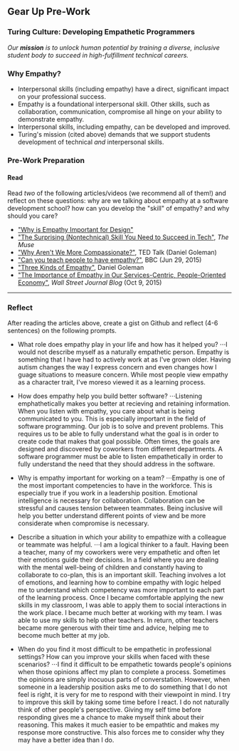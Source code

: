 ## Gear Up Pre-Work
### Turing Culture: Developing Empathetic Programmers

_Our **mission** is to unlock human potential by training a diverse, inclusive student body to succeed in high-fulfillment technical careers._

### Why Empathy?
* Interpersonal skills (including empathy) have a direct, significant impact on your professional success.
* Empathy is a foundational interpersonal skill. Other skills, such as collaboration, communication, compromise all hinge on your ability to demonstrate empathy.
* Interpersonal skills, including empathy, can be developed and improved.
* Turing's mission (cited above) demands that we support students development of technical _and_ interpersonal skills. 

### Pre-Work Preparation
#### Read
Read _two_ of the following articles/videos (we recommend all of them!) and reflect on these questions: why are we talking about empathy at a software development school? how can you develop the "skill" of empathy? and why should you care?

* ["Why is Empathy Important for Design"](http://www.bresslergroup.com/blog/why-empathic-design/)
* ["The Surprising (Nontechnical) Skill You Need to Succeed in Tech"](https://www.themuse.com/advice/the-surprising-and-nontechnical-skill-you-need-to-succeed-in-tech), _The Muse_
* ["Why Aren't We More Compassionate?"](http://www.ted.com/talks/daniel_goleman_on_compassion#t-39146), TED Talk (Daniel Goleman)
* ["Can you teach people to have empathy?"](http://www.bbc.com/news/magazine-33287727), BBC (Jun 29, 2015)
* ["Three Kinds of Empathy"](http://www.danielgoleman.info/three-kinds-of-empathy-cognitive-emotional-compassionate/), Daniel Goleman
* ["The Importance of Empathy in Our Services-Centric, People-Oriented Economy"](http://blogs.wsj.com/cio/2015/10/09/the-importance-of-empathy-in-our-services-centric-people-oriented-economy/), _Wall Street Journal Blog_ (Oct 9, 2015)

___

### Reflect
After reading the articles above, create a gist on Github and reflect (4-6 sentences) on the following prompts.

* What role does empathy play in your life and how has it helped you?
⋅⋅⋅I would not describe myself as a naturally empathetic person. Empathy is something that I have had to actively work at as I've grown older. Having autism changes the way I express concern and even changes how I guage situations to measure concern. While most people view empathy as a character trait, I've moreso viewed it as a learning process.


* How does empathy help you build better software?
⋅⋅⋅Listening emphathetically makes you better at recieving and retaining information. When you listen with empathy, you care about what is being communicated to you. This is especially important in the field of software programming. Our job is to solve and prevent problems. This requires us to be able to fully understand what the goal is in order to create code that makes that goal possible. Often times, the goals are designed and discovered by coworkers from different departments. A software programmer must be able to listen empathetically in order to fully understand the need that they should address in the software. 


* Why is empathy important for working on a team?
⋅⋅⋅Empathy is one of the most important competencies to have in the workforce. This is especially true if you work in a leadership position. Emotional intelligence is necessary for collaboration. Collaboration can be stressful and causes tension between teammates. Being inclusive will help you better understand different points of view and be more considerate when compromise is necessary. 


* Describe a situation in which your ability to empathize with a colleague or teammate was helpful.
⋅⋅⋅I am a logical thinker to a fault. Having been a teacher, many of my coworkers were very empathetic and often let their emotions guide their decisions. In a field where you are dealing with the mental well-being of children and constantly having to collaborate to co-plan, this is an important skill. Teaching involves a lot of emotions, and learning how to combine empathy with logic helped me to understand which competency was more important to each part of the learning process. Once I became comfortable applying the new skills in my classroom, I was able to apply them to social interactions in the work place. I became much better at working with my team. I was able to use my skills to help other teachers. In return, other teachers became more generous with their time and advice, helping me to become much better at my job. 

* When do you find it most difficult to be empathetic in professional settings? How can you improve your skills when faced with these scenarios?
⋅⋅⋅I find it difficult to be empathetic towards people's opinions when those opinions affect my plan to complete a process. Sometimes the opinions are simply inocuous parts of converstation. However, when someone in a leadership position asks me to do something that I do not feel is right, it is very for me to respond with their viewpoint in mind. I try to improve this skill by taking some time before I react. I do not naturally think of other people's perspective. Giving my self time before responding gives me a chance to make myself think about their reasoning. This makes it much easier to be empathtic and makes my response more constructive. This also forces me to consider why they may have a better idea than I do. 

